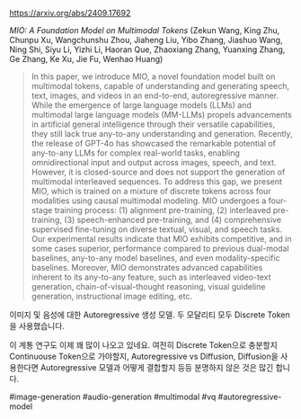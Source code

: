 https://arxiv.org/abs/2409.17692

*MIO: A Foundation Model on Multimodal Tokens* (Zekun Wang, King Zhu, Chunpu Xu, Wangchunshu Zhou, Jiaheng Liu, Yibo Zhang, Jiashuo Wang, Ning Shi, Siyu Li, Yizhi Li, Haoran Que, Zhaoxiang Zhang, Yuanxing Zhang, Ge Zhang, Ke Xu, Jie Fu, Wenhao Huang)

> In this paper, we introduce MIO, a novel foundation model built on multimodal tokens, capable of understanding and generating speech, text, images, and videos in an end-to-end, autoregressive manner. While the emergence of large language models (LLMs) and multimodal large language models (MM-LLMs) propels advancements in artificial general intelligence through their versatile capabilities, they still lack true any-to-any understanding and generation. Recently, the release of GPT-4o has showcased the remarkable potential of any-to-any LLMs for complex real-world tasks, enabling omnidirectional input and output across images, speech, and text. However, it is closed-source and does not support the generation of multimodal interleaved sequences. To address this gap, we present MIO, which is trained on a mixture of discrete tokens across four modalities using causal multimodal modeling. MIO undergoes a four-stage training process: (1) alignment pre-training, (2) interleaved pre-training, (3) speech-enhanced pre-training, and (4) comprehensive supervised fine-tuning on diverse textual, visual, and speech tasks. Our experimental results indicate that MIO exhibits competitive, and in some cases superior, performance compared to previous dual-modal baselines, any-to-any model baselines, and even modality-specific baselines. Moreover, MIO demonstrates advanced capabilities inherent to its any-to-any feature, such as interleaved video-text generation, chain-of-visual-thought reasoning, visual guideline generation, instructional image editing, etc.

이미지 및 음성에 대한 Autoregressive 생성 모델. 두 모달리티 모두 Discrete Token을 사용했습니다.

이 계통 연구도 이제 꽤 많이 나오고 있네요. 여전히 Discrete Token으로 충분할지 Continuouse Token으로 가야할지, Autoregressive vs Diffusion, Diffusion을 사용한다면 Autoregressive 모델과 어떻게 결합할지 등등 분명하지 않은 것은 많긴 합니다.

#image-generation #audio-generation #multimodal #vq #autoregressive-model 